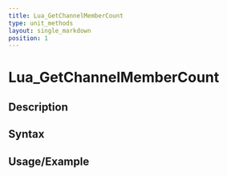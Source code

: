```yaml
---
title: Lua_GetChannelMemberCount
type: unit_methods
layout: single_markdown
position: 1
---
```


# Lua_GetChannelMemberCount

## Description

## Syntax

## Usage/Example



